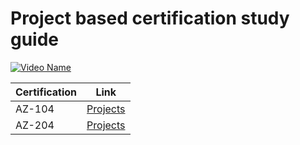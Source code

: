# Project based certification study guide

[![Video Name](https://img.youtube.com/vi/3GPMaizoZe8/maxresdefault.jpg)](https://www.youtube.com/watch?v=3GPMaizoZe8)


| Certification | Link |
|---------------|------|
| AZ-104        | [Projects](az-104/readme.md) |
| AZ-204        | [Projects](az-204/readme.md) |
